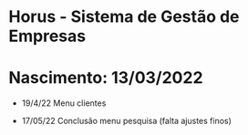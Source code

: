 # Horus - Sistema de Gestão de Empresas
# Nascimento: 13/03/2022


- 19/4/22
Menu clientes

- 17/05/22 
Conclusão menu pesquisa (falta ajustes finos)
